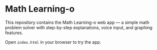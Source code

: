 # Math Learning-o

This repository contains the Math Learning-o web app — a simple math problem solver with step-by-step explanations, voice input, and graphing features.

Open `index.html` in your browser to try the app.
